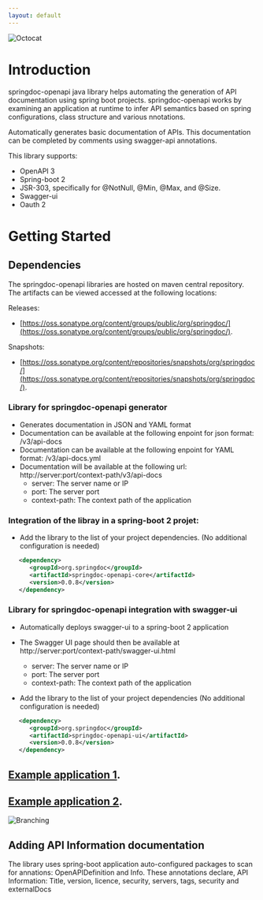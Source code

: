 ```yaml
---
layout: default
---
```

![Octocat](https://springdoc.github.io/springdoc-openapi-demos/images/springdoc-openapi.png)

# **Introduction**

springdoc-openapi java library helps automating the generation of API documentation using spring boot projects.
springdoc-openapi works by examining an application at runtime to infer API semantics based on spring configurations, class structure and various nnotations.

Automatically generates basic documentation of APIs. 
This documentation can be completed by comments using swagger-api annotations.

This library supports:
*  OpenAPI 3
*  Spring-boot 2
*  JSR-303, specifically for @NotNull, @Min, @Max, and @Size.
*  Swagger-ui
*  Oauth 2

# **Getting Started**
## Dependencies

The springdoc-openapi libraries are hosted on maven central repository. 
The artifacts can be viewed accessed at the following locations:

Releases:
* [https://oss.sonatype.org/content/groups/public/org/springdoc/](https://oss.sonatype.org/content/groups/public/org/springdoc/).

Snapshots:
* [https://oss.sonatype.org/content/repositories/snapshots/org/springdoc/](https://oss.sonatype.org/content/repositories/snapshots/org/springdoc/).

### Library for springdoc-openapi generator 
*   Generates documentation in JSON and YAML format
*   Documentation can be available at the following enpoint for json format: /v3/api-docs
*   Documentation can be available at the following enpoint for YAML format: /v3/api-docs.yml
*   Documentation will be available at the following url: http://server:port/context-path/v3/api-docs
    * server: The server name or IP
    * port: The server port
    * context-path: The context path of the application


### Integration of the libray in a spring-boot 2 projet:
*   Add the library to the list of your project dependencies. (No additional configuration is needed)

```xml
   <dependency>
      <groupId>org.springdoc</groupId>
      <artifactId>springdoc-openapi-core</artifactId>
      <version>0.0.8</version>
   </dependency>
```

### Library for springdoc-openapi integration with swagger-ui 
*   Automatically deploys swagger-ui to a spring-boot 2 application
*   The Swagger UI page should then be available at http://server:port/context-path/swagger-ui.html
    * server: The server name or IP
    * port: The server port
    * context-path: The context path of the application

*   Add the library to the list of your project dependencies (No additional configuration is needed)

```xml
   <dependency>
      <groupId>org.springdoc</groupId>
      <artifactId>springdoc-openapi-ui</artifactId>
      <version>0.0.8</version>
   </dependency>
```
## [Example application 1](https://springdoc-openapi-test-app2-silly-numbat.eu-de.mybluemix.net/swagger-ui.html).
## [Example application 2](https://springdoc-openapi-test-app1-courteous-puku.eu-de.mybluemix.net/).


![Branching](https://springdoc.github.io/springdoc-openapi-demos/images/pets.png)


## Adding API Information documentation
  The library uses spring-boot application auto-configured packages to scan for annations: OpenAPIDefinition and Info.
  These annotations declare, API Information: Title, version, licence, security, servers, tags, security and externalDocs
 







